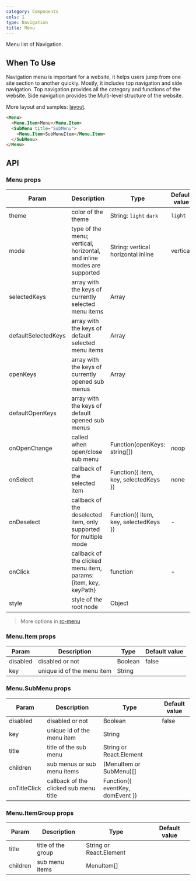 ```yaml
---
category: Components
cols: 1
type: Navigation
title: Menu
---
```


Menu list of Navigation.

## When To Use

Navigation menu is important for a website, it helps users jump from one site section to another quickly. Mostly, it includes top navigation and side navigation. Top navigation provides all the category and functions of the website. Side navigation provides the Multi-level structure of the website.

More layout and samples: [layout](/docs/spec/layout).

```html
<Menu>
  <Menu.Item>Menu</Menu.Item>
  <SubMenu title="SubMenu">
    <Menu.Item>SubMenuItem</Menu.Item>
  </SubMenu>
</Menu>
```

## API

### Menu props

| Param    | Description   | Type     | Default value       |
|----------|---------------|----------|--------------|
| theme    | color of the theme | String: `light` `dark` | `light` |
| mode | type of the menu; vertical, horizontal, and inline modes are supported | String: vertical horizontal inline | vertical |
| selectedKeys | array with the keys of currently selected menu items | Array |      |
| defaultSelectedKeys | array with the keys of default selected menu items | Array |      |
| openKeys | array with the keys of currently opened sub menus | Array |  |
| defaultOpenKeys | array with the keys of default opened sub menus |  |      |
| onOpenChange | called when open/close sub menu | Function(openKeys: string[]) | noop |
| onSelect | callback of the selected item | Function({ item, key, selectedKeys }) | none   |
| onDeselect | callback of the deselected item, only supported for multiple mode | Function({ item, key, selectedKeys }) | - |
| onClick | callback of the clicked menu item, params: {item, key, keyPath} | function | - |
| style | style of the root node | Object | |

> More options in [rc-menu](https://github.com/react-component/menu#api)

### Menu.Item props

| Param    | Description    | Type     | Default value       |
|----------|----------------|----------|--------------|
| disabled    | disabled or not | Boolean   |  false  |
| key   | unique id of the menu item |  String |  |

### Menu.SubMenu props

| Param    | Description    | Type     | Default value       |
|----------|----------------|----------|--------------|
| disabled    | disabled or not | Boolean   |  false  |
| key   | unique id of the menu item |  String |  |
| title    | title of the sub menu | String or React.Element   |    |
| children | sub menus or sub menu items | (MenuItem or SubMenu)[] |  |
| onTitleClick | callback of the clicked sub menu title | Function({ eventKey, domEvent }) |  |

### Menu.ItemGroup props

| Param    | Description    | Type     | Default value       |
|----------|----------------|----------|--------------|
| title    | title of the group       | String or React.Element |    |
| children | sub menu items    | MenuItem[] |  |
